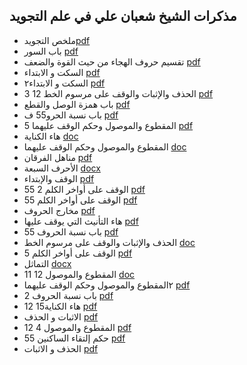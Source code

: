 ## مذكرات الشيخ شعبان علي في علم التجويد
- ملخص التجويد[pdf](Tajweed.pdf)
- باب السور [pdf](باب_السور.pdf)
- تقسيم حروف الهجاء من حيث القوة والضعف [pdf](تقسيم_حروف_الهجاء_من_حيث_القوة_والضعف.pdf)
- السكت و الابتداء [pdf](السكت_و_الابتداء.pdf)
- السكت و الابتداء٢ [pdf](السكت-و-الابتداء٢.pdf)
- 3  12 الحذف والإثبات والوقف على مرسوم الخط [pdf](3_-12_الحذف_والإثبات_والوقف_على_مرسوم_الخط.pdf)
- باب همزة الوصل والقطع [pdf](باب_همزة_الوصل_والقطع.pdf)
- باب نسبة الحرو55 ف [pdf](باب_نسبة_الحرو55_ف.pdf)
- 5 المقطوع والموصول وحكم الوقف عليهما [pdf](5_المقطوع_والموصول_وحكم_الوقف_عليهما.pdf)
- هاء الكناية [doc](هاء_الكناية.doc)
- المقطوع والموصول وحكم الوقف عليهما [doc](المقطوع_والموصول_وحكم_الوقف_عليهما.doc)
- مناهل الفرقان [pdf](مناهل-الفرقان.pdf)
- الأحرف السبعة [docx](الأحرف_السبعة.docx)
- الوقف والإبتداء [pdf](الوقف_والإبتداء.pdf)
- الوقف على أواخر الكلم 2 55    [pdf](الوقف_على_أواخر_الكلم_2-55_-_.pdf)
- 55 الوقف على أواخر الكلم [pdf](55_الوقف_على_أواخر_الكلم.pdf)
- مخارج الحروف [pdf](مخارج_الحروف.pdf)
- هاء التأنيث التي يوقف عليها [pdf](هاء-التأنيث-التي-يوقف-عليها.pdf)
- 55 باب نسبة الحروف [pdf](55_باب_نسبة_الحروف.pdf)
- الحذف والإثبات والوقف على مرسوم الخط [doc](الحذف_والإثبات_والوقف_على_مرسوم_الخط.doc)
- الوقف على أواخر الكلم 5 [pdf](الوقف_على_أواخر_الكلم_5.pdf)
- التماثل [docx](التماثل.docx)
- المقطوع والموصول 12 11 [doc](المقطوع_والموصول_12-11.doc)
- ٢المقطوع والموصول وحكم الوقف عليهما [pdf](٢المقطوع_والموصول_وحكم_الوقف_عليهما.pdf)
- 2 باب نسبة الحروف [pdf](2_باب_نسبة_الحروف.pdf)
- هاء الكناية15 12  [pdf](هاء_الكناية15-12_.pdf)
- الاثبات و الحذف [pdf](الاثبات_و_الحذف.pdf)
- المقطوع والموصول 4 12 [pdf](المقطوع_والموصول_4-12.pdf)
- حكم إلتقاء الساكنين 55 [pdf](حكم_إلتقاء_الساكنين_55.pdf)
- الحذف و الاثبات [pdf](الحذف-و-الاثبات.pdf)

